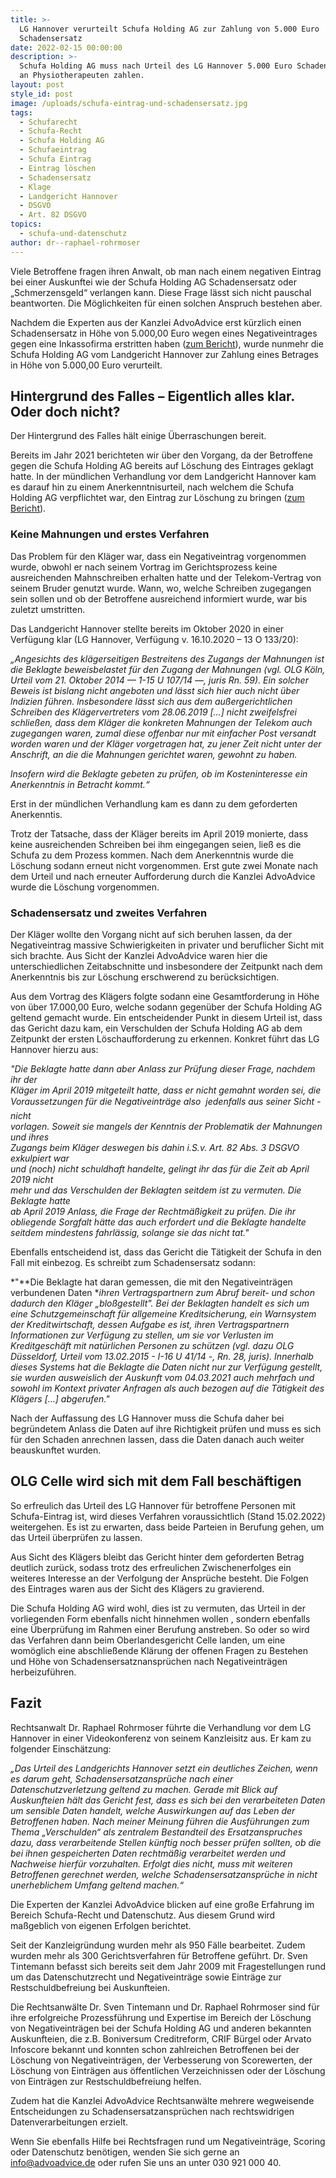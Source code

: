 ```yaml
---
title: >-
  LG Hannover verurteilt Schufa Holding AG zur Zahlung von 5.000 Euro
  Schadensersatz
date: 2022-02-15 00:00:00
description: >-
  Schufa Holding AG muss nach Urteil des LG Hannover 5.000 Euro Schadensersatz
  an Physiotherapeuten zahlen.
layout: post
style_id: post
image: /uploads/schufa-eintrag-und-schadensersatz.jpg
tags:
  - Schufarecht
  - Schufa-Recht
  - Schufa Holding AG
  - Schufaeintrag
  - Schufa Eintrag
  - Eintrag löschen
  - Schadensersatz
  - Klage
  - Landgericht Hannover
  - DSGVO
  - Art. 82 DSGVO
topics:
  - schufa-und-datenschutz
author: dr--raphael-rohrmoser
---
```

Viele Betroffene fragen ihren Anwalt, ob man nach einem negativen Eintrag bei einer Auskunftei wie der Schufa Holding AG Schadensersatz oder „Schmerzensgeld“ verlangen kann. Diese Frage lässt sich nicht pauschal beantworten. Die Möglichkeiten für einen solchen Anspruch bestehen aber.

Nachdem die Experten aus der Kanzlei AdvoAdvice erst kürzlich einen Schadensersatz in Höhe von 5.000,00 Euro wegen eines Negativeintrages gegen eine Inkassofirma erstritten haben ([zum Bericht](/blog/landgericht-mainz-inkassofirma-muss-5-000-euro-schadensersatz-wegen-schufa-eintrag-zahlen/)), wurde nunmehr die Schufa Holding AG vom Landgericht Hannover zur Zahlung eines Betrages in Höhe von 5.000,00 Euro verurteilt.

## **Hintergrund des Falles – Eigentlich alles klar. Oder doch nicht?**

Der Hintergrund des Falles hält einige Überraschungen bereit.

Bereits im Jahr 2021 berichteten wir über den Vorgang, da der Betroffene gegen die Schufa Holding AG bereits auf Löschung des Eintrages geklagt hatte. In der mündlichen Verhandlung vor dem Landgericht Hannover kam es darauf hin zu einem Anerkenntnisurteil, nach welchem die Schufa Holding AG verpflichtet war, den Eintrag zur Löschung zu bringen ([zum Bericht](/blog/schufa-holding-ag-erneut-zu-l%C3%B6schung-verurteilt/)).

### **Keine Mahnungen und erstes Verfahren**

Das Problem für den Kläger war, dass ein Negativeintrag vorgenommen wurde, obwohl er nach seinem Vortrag im Gerichtsprozess keine ausreichenden Mahnschreiben erhalten hatte und der Telekom-Vertrag von seinem Bruder genutzt wurde. Wann, wo, welche Schreiben zugegangen sein sollen und ob der Betroffene ausreichend informiert wurde, war bis zuletzt umstritten.

Das Landgericht Hannover stellte bereits im Oktober 2020 in einer Verfügung klar (LG Hannover, Verfügung v. 16.10.2020 – 13 O 133/20):

*„Angesichts des klägerseitigen Bestreitens des Zugangs der Mahnungen ist die Beklagte beweisbelastet für den Zugang der Mahnungen (vgl. OLG Köln, Urteil vom 21. Oktober 2014 — 1-15 U 107/14 —, juris Rn. 59). Ein solcher Beweis ist bislang nicht angeboten und lässt sich hier auch nicht über lndizien führen. lnsbesondere lässt sich aus dem au&szlig;ergerichtlichen Schreiben des Klägervertreters vom 28.06.2019 \[…\]* *nicht zweifelsfrei schlie&szlig;en, dass dem Kläger die konkreten Mahnungen der Telekom auch zugegangen waren, zumal diese offenbar nur mit einfacher Post versandt worden waren und der Kläger vorgetragen hat, zu jener Zeit nicht unter der Anschrift, an die die Mahnungen gerichtet waren, gewohnt zu haben.*

*lnsofern wird die Beklagte gebeten zu prüfen, ob im Kosteninteresse ein Anerkenntnis in Betracht kommt.“*

Erst in der mündlichen Verhandlung kam es dann zu dem geforderten Anerkenntis.

Trotz der Tatsache, dass der Kläger bereits im April 2019 monierte, dass keine ausreichenden Schreiben bei ihm eingegangen seien, lie&szlig; es die Schufa zu dem Prozess kommen. Nach dem Anerkenntnis wurde die Löschung sodann erneut nicht vorgenommen. Erst gute zwei Monate nach dem Urteil und nach erneuter Aufforderung durch die Kanzlei AdvoAdvice wurde die Löschung vorgenommen.

### **Schadensersatz und zweites Verfahren**

Der Kläger wollte den Vorgang nicht auf sich beruhen lassen, da der Negativeintrag massive Schwierigkeiten in privater und beruflicher Sicht mit sich brachte. Aus Sicht der Kanzlei AdvoAdvice waren hier die unterschiedlichen Zeitabschnitte und insbesondere der Zeitpunkt nach dem Anerkenntnis bis zur Löschung erschwerend zu berücksichtigen.

Aus dem Vortrag des Klägers folgte sodann eine Gesamtforderung in Höhe von über 17.000,00 Euro, welche sodann gegenüber der Schufa Holding AG geltend gemacht wurde. Ein entscheidender Punkt in diesem Urteil ist, dass das Gericht dazu kam, ein Verschulden der Schufa Holding AG ab dem Zeitpunkt der ersten Löschaufforderung zu erkennen. Konkret führt das LG Hannover hierzu aus:

*"Die Beklagte hatte dann aber Anlass zur Prüfung dieser Frage, nachdem ihr der<br>Kläger im April 2019 mitgeteilt hatte, dass er nicht gemahnt worden sei, die Voraussetzungen für die Negativeinträge also  jedenfalls aus seiner Sicht - nicht<br>vorlagen. Soweit sie mangels der Kenntnis der Problematik der Mahnungen und ihres<br>Zugangs beim Kläger deswegen bis dahin i.S.v. Art. 82 Abs. 3 DSGVO exkulpiert war<br>und (noch) nicht schuldhaft handelte, gelingt ihr das für die Zeit ab April 2019 nicht<br>mehr und das Verschulden der Beklagten seitdem ist zu vermuten. Die Beklagte hatte<br>ab April 2019 Anlass, die Frage der Rechtmä&szlig;igkeit zu prüfen. Die ihr&nbsp; obliegende Sorgfalt hätte das auch erfordert und die Beklagte handelte seitdem mindestens fahrlässig, solange sie das nicht tat."*

Ebenfalls entscheidend ist, dass das Gericht die Tätigkeit der Schufa in den Fall mit einbezog. Es schreibt zum Schadensersatz sodann:

*"**Die Beklagte hat daran gemessen, die mit den Negativeinträgen verbundenen Daten&nbsp;**ihren Vertragspartnern zum Abruf bereit- und schon dadurch den Kläger „blo&szlig;gestellt". Bei der Beklagten handelt es sich um eine Schutzgemeinschaft für allgemeine Kreditsicherung, ein Warnsystem der Kreditwirtschaft, dessen Aufgabe es ist, ihren Vertragspartnern Informationen zur Verfügung zu stellen, um sie vor Verlusten im Kreditgeschäft mit natürlichen Personen zu schützen (vgl. dazu OLG Düsseldorf, Urteil vom 13.02.2015 - I-16 U 41/14 -, Rn. 28, juris). Innerhalb dieses Systems hat die Beklagte die Daten nicht nur zur Verfügung gestellt, sie wurden ausweislich der Auskunft vom 04.03.2021 auch mehrfach und sowohl im Kontext privater Anfragen als auch bezogen auf die Tätigkeit des Klägers \[…\] abgerufen."*

Nach der Auffassung des LG Hannover muss die Schufa daher bei begründetem Anlass die Daten auf ihre Richtigkeit prüfen und muss es sich für den Schaden anrechnen lassen, dass die Daten danach auch weiter beauskunftet wurden.

## **OLG Celle wird sich mit dem Fall beschäftigen**

So erfreulich das Urteil des LG Hannover für betroffene Personen mit Schufa-Eintrag ist, wird dieses Verfahren voraussichtlich (Stand 15.02.2022) weitergehen. Es ist zu erwarten, dass beide Parteien in Berufung gehen, um das Urteil überprüfen zu lassen.

Aus Sicht des Klägers bleibt das Gericht hinter dem geforderten Betrag deutlich zurück, sodass trotz des erfreulichen Zwischenerfolges ein weiteres Interesse an der Verfolgung der Ansprüche besteht. Die Folgen des Eintrages waren aus der Sicht des Klägers zu gravierend.

Die Schufa Holding AG wird wohl, dies ist zu vermuten, das Urteil in der vorliegenden Form ebenfalls nicht hinnehmen wollen , sondern ebenfalls eine Überprüfung im Rahmen einer Berufung anstreben. So oder so wird das Verfahren dann beim Oberlandesgericht Celle landen, um eine womöglich eine abschlie&szlig;ende Klärung der offenen Fragen zu Bestehen und Höhe von Schadensersatznansprüchen nach Negativeinträgen herbeizuführen.

## **Fazit**

Rechtsanwalt Dr. Raphael Rohrmoser führte die Verhandlung vor dem LG Hannover in einer Videokonferenz von seinem Kanzleisitz aus. Er kam zu folgender Einschätzung:

*„Das Urteil des Landgerichts Hannover setzt ein deutliches Zeichen, wenn es darum geht, Schadensersatzansprüche nach einer Datenschutzverletzung geltend zu machen. Gerade mit Blick auf Auskunfteien hält das Gericht fest, dass es sich bei den verarbeiteten Daten um sensible Daten handelt, welche Auswirkungen auf das Leben der Betroffenen haben. Nach meiner Meinung führen die Ausführungen zum Thema „Verschulden“ als zentralem Bestandteil des Ersatzanspruches dazu, dass verarbeitende Stellen künftig noch besser prüfen sollten, ob die bei ihnen gespeicherten Daten rechtmä&szlig;ig verarbeitet werden und Nachweise hierfür vorzuhalten. Erfolgt dies nicht, muss mit weiteren Betroffenen gerechnet werden, welche Schadensersatzansprüche in nicht unerheblichem Umfang geltend machen.“*

Die Experten der Kanzlei AdvoAdvice blicken auf eine gro&szlig;e Erfahrung im Bereich Schufa-Recht und Datenschutz. Aus diesem Grund wird ma&szlig;geblich von eigenen Erfolgen berichtet.

Seit der Kanzleigründung wurden mehr als 950 Fälle bearbeitet. Zudem wurden mehr als 300 Gerichtsverfahren für Betroffene geführt. Dr. Sven Tintemann befasst sich bereits seit dem Jahr 2009 mit Fragestellungen rund um das Datenschutzrecht und Negativeinträge sowie Einträge zur Restschuldbefreiung bei Auskunfteien.

Die Rechtsanwälte Dr. Sven Tintemann und Dr. Raphael Rohrmoser sind für ihre erfolgreiche Prozessführung und Expertise im Bereich der Löschung von Negativeinträgen bei der Schufa Holding AG und anderen bekannten Auskunfteien, die z.B. Boniversum Creditreform, CRIF Bürgel oder Arvato Infoscore bekannt und konnten schon zahlreichen Betroffenen bei der Löschung von Negativeinträgen, der Verbesserung von Scorewerten, der Löschung von Einträgen aus öffentlichen Verzeichnissen oder der Löschung von Einträgen zur Restschuldbefreiung helfen.

Zudem hat die Kanzlei AdvoAdvice Rechtsanwälte mehrere wegweisende Entscheidungen zu Schadensersatzansprüchen nach rechtswidrigen Datenverarbeitungen erzielt.

Wenn Sie ebenfalls Hilfe bei Rechtsfragen rund um Negativeinträge, Scoring oder Datenschutz benötigen, wenden Sie sich gerne an info@advoadvice.de oder rufen Sie uns an unter 030 921 000 40.

